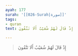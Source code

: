 ```yaml
---
ayah: 177
surah: '[[026-Surah|سورة]]'
tags:
- quran
text: إِذْ قَالَ لَهُمْ شُعَيْبٌ أَلَا تَتَّقُونَ

---
```

> إِذْ قَالَ لَهُمْ شُعَيْبٌ أَلَا تَتَّقُونَ
